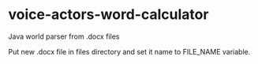 # voice-actors-word-calculator
Java world parser from .docx files

Put new .docx file in files directory and set it name to FILE_NAME variable.
